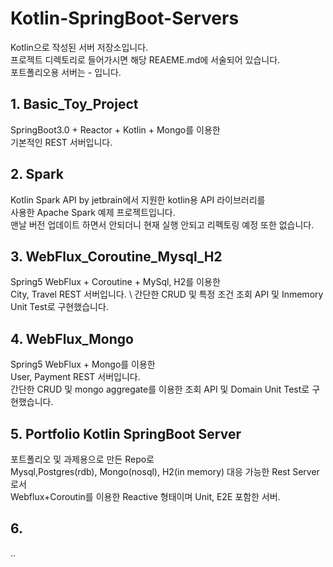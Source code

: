 # Kotlin-SpringBoot-Servers
Kotlin으로 작성된 서버 저장소입니다. \
프로젝트 디렉토리로 들어가시면 해당 REAEME.md에 서술되어 있습니다. \
포트폴리오용 서버는 - 입니다.

## 1. Basic_Toy_Project
SpringBoot3.0 + Reactor + Kotlin + Mongo를 이용한 \
기본적인 REST 서버입니다.

## 2. Spark
Kotlin Spark API by jetbrain에서 지원한 kotlin용 API 라이브러리를 \
사용한 Apache Spark 예제 프로젝트입니다. \
맨날 버전 업데이트 하면서 안되더니 현재 실행 안되고 리펙토링 예정 또한 없습니다.

## 3. WebFlux_Coroutine_Mysql_H2
Spring5 WebFlux + Coroutine + MySql, H2를 이용한 \
City, Travel REST 서버입니다. \ 
간단한 CRUD 및 특정 조건 조회 API 및 Inmemory Unit Test로 구현했습니다.

## 4. WebFlux_Mongo
Spring5 WebFlux + Mongo를 이용한 \
User, Payment REST 서버입니다. \
간단한 CRUD 및 mongo aggregate를 이용한 조회 API 및 Domain Unit Test로 구현했습니다.

## 5. Portfolio Kotlin SpringBoot Server
포트폴리오 및 과제용으로 만든 Repo로 \
Mysql,Postgres(rdb), Mongo(nosql), H2(in memory) 대응 가능한 Rest Server로서 \
Webflux+Coroutin를 이용한 Reactive 형태이며 Unit, E2E 포함한 서버.

## 6.
..

